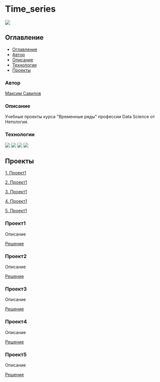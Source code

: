 # Time_series
![](https://img.shields.io/badge/Project%20status-In%20progress-green)

## Оглавление

- [Оглавление](#оглавление)
- [Автор](#авторы)
- [Описание](#описание)
- [Технологии](#технологии)
- [Проекты](#проекты)

### Автор

[Максим Савилов](https://github.com/msavilov/)

### Описание

Учебные проекты курса "Временные ряды" профессии Data Science от Нетология.

### Технологии

![](https://img.shields.io/badge/-Python--3.11-blue)
![](https://img.shields.io/badge/scikit--learn-blue)
![](https://img.shields.io/badge/pandas-blue)
![](https://img.shields.io/badge/numpy-blue)

## Проекты

  [1. Проект1](#)
  
  [2. Проект1](#)
  
  [3. Проект1](#)
  
  [4. Проект1](#)
  
  [5. Проект1](#)
  
### Проект1
  
  Описание

  [Решение]()
  
### Проект2
  
  Описание

  [Решение]()
  
### Проект3
  
  Описание

  [Решение]()
  
### Проект4
  
  Описание

  [Решение]()
  
### Проект5
  
  Описание

  [Решение]()
